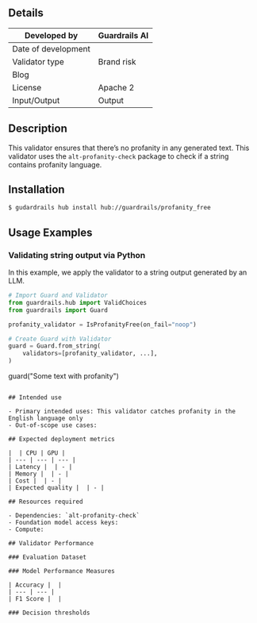 ## Details

| Developed by | Guardrails AI |
| --- | --- |
| Date of development |  |
| Validator type | Brand risk |
| Blog |  |
| License | Apache 2 |
| Input/Output | Output |

## Description

This validator ensures that there’s no profanity in any generated text. This validator uses the `alt-profanity-check` package to check if a string contains profanity language.


## Installation

```bash
$ gudardrails hub install hub://guardrails/profanity_free
```

## Usage Examples

### Validating string output via Python

In this example, we apply the validator to a string output generated by an LLM.

```python
# Import Guard and Validator
from guardrails.hub import ValidChoices
from guardrails import Guard

profanity_validator = IsProfanityFree(on_fail="noop")

# Create Guard with Validator
guard = Guard.from_string(
    validators=[profanity_validator, ...],
)
```

guard("Some text with profanity")
```

## Intended use

- Primary intended uses: This validator catches profanity in the English language only
- Out-of-scope use cases:

## Expected deployment metrics

|  | CPU | GPU |
| --- | --- | --- |
| Latency |  | - |
| Memory |  | - |
| Cost |  | - |
| Expected quality |  | - |

## Resources required

- Dependencies: `alt-profanity-check`
- Foundation model access keys:
- Compute:

## Validator Performance

### Evaluation Dataset

### Model Performance Measures

| Accuracy |  |
| --- | --- |
| F1 Score |  |

### Decision thresholds
